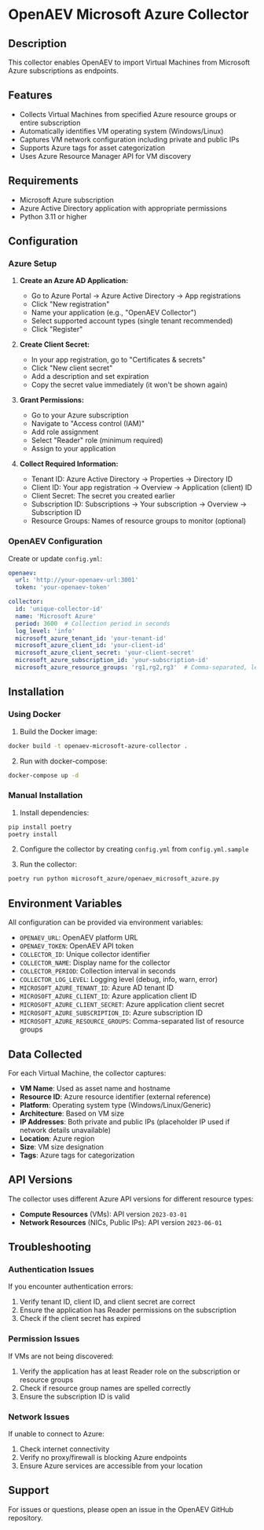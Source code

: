 # OpenAEV Microsoft Azure Collector

## Description

This collector enables OpenAEV to import Virtual Machines from Microsoft Azure subscriptions as endpoints.

## Features

- Collects Virtual Machines from specified Azure resource groups or entire subscription
- Automatically identifies VM operating system (Windows/Linux)
- Captures VM network configuration including private and public IPs
- Supports Azure tags for asset categorization
- Uses Azure Resource Manager API for VM discovery

## Requirements

- Microsoft Azure subscription
- Azure Active Directory application with appropriate permissions
- Python 3.11 or higher

## Configuration

### Azure Setup

1. **Create an Azure AD Application:**
   - Go to Azure Portal → Azure Active Directory → App registrations
   - Click "New registration"
   - Name your application (e.g., "OpenAEV Collector")
   - Select supported account types (single tenant recommended)
   - Click "Register"

2. **Create Client Secret:**
   - In your app registration, go to "Certificates & secrets"
   - Click "New client secret"
   - Add a description and set expiration
   - Copy the secret value immediately (it won't be shown again)

3. **Grant Permissions:**
   - Go to your Azure subscription
   - Navigate to "Access control (IAM)"
   - Add role assignment
   - Select "Reader" role (minimum required)
   - Assign to your application

4. **Collect Required Information:**
   - Tenant ID: Azure Active Directory → Properties → Directory ID
   - Client ID: Your app registration → Overview → Application (client) ID
   - Client Secret: The secret you created earlier
   - Subscription ID: Subscriptions → Your subscription → Overview → Subscription ID
   - Resource Groups: Names of resource groups to monitor (optional)

### OpenAEV Configuration

Create or update `config.yml`:

```yaml
openaev:
  url: 'http://your-openaev-url:3001'
  token: 'your-openaev-token'

collector:
  id: 'unique-collector-id'
  name: 'Microsoft Azure'
  period: 3600  # Collection period in seconds
  log_level: 'info'
  microsoft_azure_tenant_id: 'your-tenant-id'
  microsoft_azure_client_id: 'your-client-id'
  microsoft_azure_client_secret: 'your-client-secret'
  microsoft_azure_subscription_id: 'your-subscription-id'
  microsoft_azure_resource_groups: 'rg1,rg2,rg3'  # Comma-separated, leave empty for all
```

## Installation

### Using Docker

1. Build the Docker image:
```bash
docker build -t openaev-microsoft-azure-collector .
```

2. Run with docker-compose:
```bash
docker-compose up -d
```

### Manual Installation

1. Install dependencies:
```bash
pip install poetry
poetry install
```

2. Configure the collector by creating `config.yml` from `config.yml.sample`

3. Run the collector:
```bash
poetry run python microsoft_azure/openaev_microsoft_azure.py
```

## Environment Variables

All configuration can be provided via environment variables:

- `OPENAEV_URL`: OpenAEV platform URL
- `OPENAEV_TOKEN`: OpenAEV API token
- `COLLECTOR_ID`: Unique collector identifier
- `COLLECTOR_NAME`: Display name for the collector
- `COLLECTOR_PERIOD`: Collection interval in seconds
- `COLLECTOR_LOG_LEVEL`: Logging level (debug, info, warn, error)
- `MICROSOFT_AZURE_TENANT_ID`: Azure AD tenant ID
- `MICROSOFT_AZURE_CLIENT_ID`: Azure application client ID
- `MICROSOFT_AZURE_CLIENT_SECRET`: Azure application client secret
- `MICROSOFT_AZURE_SUBSCRIPTION_ID`: Azure subscription ID
- `MICROSOFT_AZURE_RESOURCE_GROUPS`: Comma-separated list of resource groups

## Data Collected

For each Virtual Machine, the collector captures:

- **VM Name**: Used as asset name and hostname
- **Resource ID**: Azure resource identifier (external reference)
- **Platform**: Operating system type (Windows/Linux/Generic)
- **Architecture**: Based on VM size
- **IP Addresses**: Both private and public IPs (placeholder IP used if network details unavailable)
- **Location**: Azure region
- **Size**: VM size designation
- **Tags**: Azure tags for categorization

## API Versions

The collector uses different Azure API versions for different resource types:
- **Compute Resources** (VMs): API version `2023-03-01`
- **Network Resources** (NICs, Public IPs): API version `2023-06-01`

## Troubleshooting

### Authentication Issues

If you encounter authentication errors:
1. Verify tenant ID, client ID, and client secret are correct
2. Ensure the application has Reader permissions on the subscription
3. Check if the client secret has expired

### Permission Issues

If VMs are not being discovered:
1. Verify the application has at least Reader role on the subscription or resource groups
2. Check if resource group names are spelled correctly
3. Ensure the subscription ID is valid

### Network Issues

If unable to connect to Azure:
1. Check internet connectivity
2. Verify no proxy/firewall is blocking Azure endpoints
3. Ensure Azure services are accessible from your location

## Support

For issues or questions, please open an issue in the OpenAEV GitHub repository.
